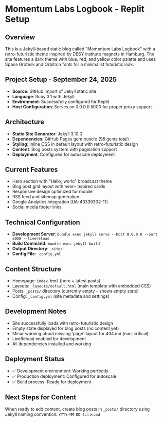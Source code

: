 # Momentum Labs Logbook - Replit Setup

## Overview
This is a Jekyll-based static blog called "Momentum Labs Logbook" with a retro-futuristic theme inspired by DESY institute magnets in Hamburg. The site features a dark theme with blue, red, and yellow color palette and uses Space Grotesk and Orbitron fonts for a minimalist futuristic look.

## Project Setup - September 24, 2025
- **Source**: GitHub import of Jekyll static site
- **Language**: Ruby 3.1 with Jekyll
- **Environment**: Successfully configured for Replit
- **Host Configuration**: Serves on 0.0.0.0:5000 for proper proxy support

## Architecture
- **Static Site Generator**: Jekyll 3.10.0
- **Dependencies**: GitHub Pages gem bundle (98 gems total)
- **Styling**: Inline CSS in default layout with retro-futuristic design
- **Content**: Blog posts system with pagination support
- **Deployment**: Configured for autoscale deployment

## Current Features
- Hero section with "Hello, world" broadcast theme
- Blog post grid layout with neon-inspired cards
- Responsive design optimized for mobile
- RSS feed and sitemap generation
- Google Analytics integration (UA-43339302-11)
- Social media footer links

## Technical Configuration
- **Development Server**: `bundle exec jekyll serve --host 0.0.0.0 --port 5000 --livereload`
- **Build Command**: `bundle exec jekyll build`
- **Output Directory**: `_site/`
- **Config File**: `_config.yml`

## Content Structure
- Homepage: `index.html` (hero + latest posts)
- Layouts: `_layouts/default.html` (main template with embedded CSS)
- Posts: `_posts/` directory (currently empty - shows empty state)
- Config: `_config.yml` (site metadata and settings)

## Development Notes
- Site successfully loads with retro-futuristic design
- Empty state displayed for blog posts (no content yet)
- Minor warning about missing 'page' layout for 404.md (non-critical)
- LiveReload enabled for development
- All dependencies installed and working

## Deployment Status
- ✅ Development environment: Working perfectly
- ✅ Production deployment: Configured for autoscale
- ✅ Build process: Ready for deployment

## Next Steps for Content
When ready to add content, create blog posts in `_posts/` directory using Jekyll naming convention: `YYYY-MM-DD-title.md`